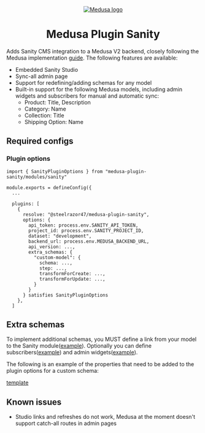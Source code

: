 <p align="center">
  <a href="https://www.medusajs.com">
  <picture>
    <source media="(prefers-color-scheme: dark)" srcset="https://user-images.githubusercontent.com/59018053/229103275-b5e482bb-4601-46e6-8142-244f531cebdb.svg">
    <source media="(prefers-color-scheme: light)" srcset="https://user-images.githubusercontent.com/59018053/229103726-e5b529a3-9b3f-4970-8a1f-c6af37f087bf.svg">
    <img alt="Medusa logo" src="https://user-images.githubusercontent.com/59018053/229103726-e5b529a3-9b3f-4970-8a1f-c6af37f087bf.svg">
    </picture>
  </a>
</p>
<h1 align="center">
  Medusa Plugin Sanity
</h1>

Adds Sanity CMS integration to a Medusa V2 backend, closely following the Medusa implementation [guide](https://docs.medusajs.com/resources/integrations/guides/sanity). The following features are available:
- Embedded Sanity Studio
- Sync-all admin page
- Support for redefining/adding schemas for any model
- Built-in support for the following Medusa models, including admin widgets and subscribers for manual and automatic sync:
  - Product: Title, Description
  - Category: Name
  - Collection: Title
  - Shipping Option: Name

## Required configs 
### Plugin options

```
import { SanityPluginOptions } from "medusa-plugin-sanity/modules/sanity"

module.exports = defineConfig({
  ...

  plugins: [
    {
      resolve: "@steelrazor47/medusa-plugin-sanity",
      options: {
        api_token: process.env.SANITY_API_TOKEN,
        project_id: process.env.SANITY_PROJECT_ID,
        dataset: "development",
        backend_url: process.env.MEDUSA_BACKEND_URL,
        api_version: ...,
        extra_schemas: {
          "custom-model": {
            schema: ...,
            step: ...,
            transformForCreate: ...,
            transformForUpdate: ...,
          }
        }
      } satisfies SanityPluginOptions
    },
  ]

```



## Extra schemas

To implement additional schemas, you MUST define a link from your model to the Sanity module([example](src/admin/lib/sanity/schemaTypes/documents/category.ts)).
Optionally you can define subscribers([example](src/subscribers/sanity-category-sync.ts)) and admin widgets([example](src/admin/widgets/sanity-category.tsx)).

The following is an example of the properties that need to be added to the plugin options for a custom schema:

[template](TEMPLATE.md)


## Known issues

- Studio links and refreshes do not work, Medusa at the moment doesn't support catch-all routes in admin pages
